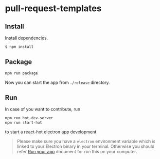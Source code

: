 # pull-request-templates

## Install

Install dependencies.

```bash
$ npm install
```


## Package

```bash
npm run package
```

Now you can start the app from `./release` directory.

## Run

In case of you want to contribute, run

```bash
npm run hot-dev-server
npm run start-hot
```

to start a react-hot electron app development.

> Please make sure you have a `electron` environment variable which is linked to your Electron binary in your terminal. Otherwise you should refer [Run your app](https://github.com/atom/electron/blob/master/docs/tutorial/quick-start.md#run-your-app) document for run this on your computer.

